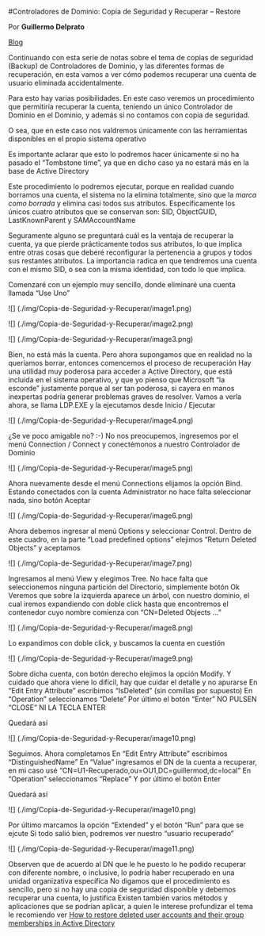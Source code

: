 


#Controladores de Dominio: Copia de Seguridad y Recuperar – Restore

Por **Guillermo Delprato**

[Blog](https://windowserver.wordpress.com/)

Continuando con esta serie de notas sobre el tema de copias de seguridad (Backup) de Controladores de Dominio, y las diferentes formas de recuperación, en esta vamos a ver cómo podemos recuperar una cuenta de usuario eliminada accidentalmente.

Para esto hay varias posibilidades. En este caso veremos un procedimiento que permitiría recuperar la cuenta, teniendo un único Controlador de Dominio en el Dominio, y además si no contamos con copia de seguridad.

O sea, que en este caso nos valdremos únicamente con las herramientas disponibles en el propio sistema operativo

Es importante aclarar que esto lo podremos hacer únicamente si no ha pasado el “Tombstone time”, ya que en dicho caso ya no estará más en la base de Active Directory

Este procedimiento lo podremos ejecutar, porque en realidad cuando borramos una cuenta, el sistema no la elimina totalmente, sino que la *marca como borrada* y elimina casi todos sus atributos. Específicamente los únicos cuatro atributos que se conservan son: SID, ObjectGUID, LastKnownParent y SAMAccountName

Seguramente alguno se preguntará cuál es la ventaja de recuperar la cuenta, ya que pierde prácticamente todos sus atributos, lo que implica entre otras cosas que deberé reconfigurar la pertenencia a grupos y todos sus restantes atributos. La importancia radica en que tendremos una cuenta con el mismo SID, o sea con la misma identidad, con todo lo que implica.

Comenzaré con un ejemplo muy sencillo, donde eliminaré una cuenta llamada “Use Uno”

![] (./img/Copia-de-Seguridad-y-Recuperar/image1.png)

![] (./img/Copia-de-Seguridad-y-Recuperar/image2.png)

![] (./img/Copia-de-Seguridad-y-Recuperar/image3.png)

Bien, no está más la cuenta. Pero ahora supongamos que en realidad no la queríamos borrar, entonces comencemos el proceso de recuperación
Hay una utilidad muy poderosa para acceder a Active Directory, que está incluida en el sistema operativo, y que yo pienso que Microsoft “la esconde” justamente porque al ser tan poderosa, si cayera en manos inexpertas podría generar problemas graves de resolver.
Vamos a verla ahora, se llama LDP.EXE y la ejecutamos desde Inicio / Ejecutar

![] (./img/Copia-de-Seguridad-y-Recuperar/image4.png)

¿Se ve poco amigable no? :-)
No nos preocupemos, ingresemos por el menú Connection / Connect y conectémonos a nuestro Controlador de Dominio

![] (./img/Copia-de-Seguridad-y-Recuperar/image5.png)

Ahora nuevamente desde el menú Connections elijamos la opción Bind. Estando conectados con la cuenta Administrator no hace falta seleccionar nada, sino botón Aceptar

![] (./img/Copia-de-Seguridad-y-Recuperar/image6.png)

Ahora debemos ingresar al menú Options y seleccionar Control. Dentro de este cuadro, en la parte “Load predefined options” elejimos “Return Deleted Objects” y aceptamos

![] (./img/Copia-de-Seguridad-y-Recuperar/image7.png)

Ingresamos al menú View y elegimos Tree. No hace falta que seleccionemos ninguna partición del Directorio, simplemente botón Ok
Veremos que sobre la izquierda aparece un árbol, con nuestro dominio, el cual iremos expandiendo con doble click hasta que encontremos el contenedor cuyo nombre comienza con “CN=Deleted Objects …”

![] (./img/Copia-de-Seguridad-y-Recuperar/image8.png)

Lo expandimos con doble click, y buscamos la cuenta en cuestión

![] (./img/Copia-de-Seguridad-y-Recuperar/image9.png)

Sobre dicha cuenta, con botón derecho elejimos la opción Modify. Y cuidado que ahora viene lo difícil, hay que cuidar el detalle y no apurarse
En “Edit Entry Attribute” escribimos “IsDeleted” (sin comillas por supuesto)
En “Operation” seleccionamos “Delete”
Por último el botón “Enter” NO PULSEN “CLOSE” NI LA TECLA ENTER

Quedará así

![] (./img/Copia-de-Seguridad-y-Recuperar/image10.png)

Seguimos. Ahora completamos
En “Edit Entry Attribute” escribimos “DistinguishedName”
En “Value” ingresamos el DN de la cuenta a recuperar, en mi caso usé “CN=U1-Recuperado,ou=OU1,DC=guillermod,dc=local”
En “Operation” seleccionamos “Replace”
Y por último el botón Enter

Quedará así

![] (./img/Copia-de-Seguridad-y-Recuperar/image10.png)

Por último marcamos la opción “Extended” y el botón “Run” para que se ejcute
Si todo salió bien, podremos ver nuestro “usuario recuperado”

![] (./img/Copia-de-Seguridad-y-Recuperar/image11.png)


Observen que de acuerdo al DN que le he puesto lo he podido recuperar con diferente nombre, o inclusive, lo podría haber recuperado en una unidad organizativa específica
No digamos que el procedimiento es sencillo, pero si no hay una copia de seguridad disponible y debemos recuperar una cuenta, lo justifica
Existen también varios métodos y aplicaciones que se podrían aplicar, a quien le interese profundizar el tema le recomiendo ver
[How to restore deleted user accounts and their group memberships in Active Directory](https://support.microsoft.com/en-us/kb/840001)


